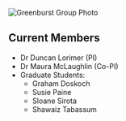 ![Greenburst Group Photo](20241017_155945.jpg)

**Current Members**
---
- Dr Duncan Lorimer (PI)
- Dr Maura McLaughlin (Co-PI)
- Graduate Students:
  - Graham Doskoch
  - Susie Paine
  - Sloane Sirota
  - Shawaiz Tabassum
